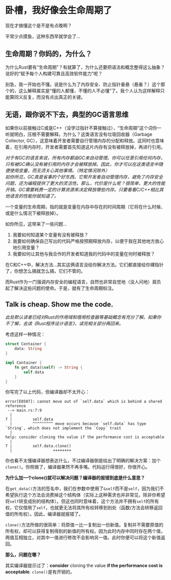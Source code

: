 # 卧槽，我好像会生命周期了

现在才搞懂这个是不是有点晚啊？

平常少点摸鱼，这种东西早就学会了...

## 生命周期？你妈的，为什么？

为什么Rust要有“生命周期”？有就算了，为什么还要把语法和概念整得这么抽象？说好的“赋予每个人构建可靠且高效软件能力”呢？

别急，我一开始也不懂。说是什么为了内存安全、防止指针垂悬（悬垂？）这个那个的，这么解释属实是“懂的人都懂，不懂的人不必懂”了。我个人认为这样解释只能算同义反复，而没有点出真正的关键。

## 无语，跟你说不下去，典型的GC语言思维

如果你以前接触过C或是C++（没学过指针不算接触过），“生命周期”这个词你一听就明白，压根不需要解释。为什么？这类语言没有垃圾回收器（Garbage Collector, GC），这意味着开发者需要自行管理内存的分配和释放。这同时也意味着，在引用内存时，开发者需要首先知道这片内存有没有被释放掉，再进行引用。

*对于有GC的语言来说，所有内存都由GC来自动管理。你可以任意引用任何内存，只有被GC确认没有被引用的内存才会被释放掉。因此，你才可以在这类语言中随便使用变量，而无须关心其他事情。（特定情况除外）*  
*如你所见，GC真是省事的个好东西。它帮开发者自动管理内存，避免了内存安全问题，还为编程提供了更大的灵活性。那么，代价是什么呢？很简单，更大的性能开销。GC需要耗费一定的计算资源来决定释放哪些内存。只要看看C/C++相比其他语言的性能你就知道了。*

一个变量的生命周期，指的就是变量在内存中存在的时间周期（它将在什么时候、或是什么情况下被释放掉）。

如你所见，这带来了一些问题...

1. 我要如何知道某个变量有没有被释放？
2. 我要如何确保自己写出的代码严格按预期释放内存，以便于我在其他地方放心地引用变量？
3. 我要如何让其他与我合作的开发者知道我的代码中的变量在何时被释放？

在C和C++中，解决方法...其实这俩语言没给你解决方法。它们都直接给你裸指针了，你想怎么搞就怎么搞，它们不管的。

而Rust作为一门强调内存安全的编程语言，自然也非常自觉地（没人问地）肩负起了解决这些问题的使命。于是，就有了生命周期标注。

## Talk is cheap. Show me the code.

*此处默认读者已经对Rust的作用域和借用检查器等基础概念有充分了解。如果你不了解，去读《Rust程序设计语言》，读完相关部分再回来。*

考虑这样一种情况：
```rust
struct Container {
    data: String
}

impl Container {
    fn get_data(&self) -> String {
        self.data
    }
}
```
你写完了以上代码，但编译器却不太开心：
```
error[E0507]: cannot move out of `self.data` which is behind a shared reference
 --> main.rs:7:9
  |
7 |         self.data
  |         ^^^^^^^^^ move occurs because `self.data` has type `String`, which does not implement the `Copy` trait
  |
help: consider cloning the value if the performance cost is acceptable
  |
7 |         self.data.clone()
  |                  ++++++++
```
你也看不太懂编译器想表达什么，不过编译器倒是给出了明确的解决方案：加个`clone()`。你照做了，编译器果然不再多嘴。代码运行得很好，你很开心。

**为什么加一个clone()就可以解决问题？编译器的报错到底是什么意思？**

在`get_data()`方法的签名中，我们在参数中使用了`&self`而不是`self`，因为我们不希望执行这个方法会消费掉这个结构体（实际上这种需求也并非常见，除非你希望将`self`转变成别的结构体）。但这也同时意味着，这个方法并不拥有`self`的所有权，它仅借用了`self`，也就更无法将其所有权转移到别处（函数/方法会转移返回值的所有权）。因此，编译器就报错了。

`clone()`方法所做的很简单：将原值一比一复制出一份新值。复制并不需要原值的所有权，却可以获得复制得到的新值的所有权。因为此时内存中同时存在两个值，两值互相独立，对其中一值进行修改不会影响另一值。此时你便可以将这个新值返回。

**那么，问题在哪？**

其实编译器提示过了：**consider** cloning the value **if the performance cost is acceptable**. `clone()`是有开销的。



